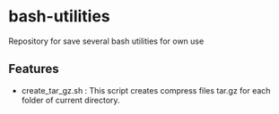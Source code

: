 # bash-utilities
Repository for save several bash utilities for own use

## Features

- create_tar_gz.sh : This script creates compress files tar.gz for each folder of current directory.

